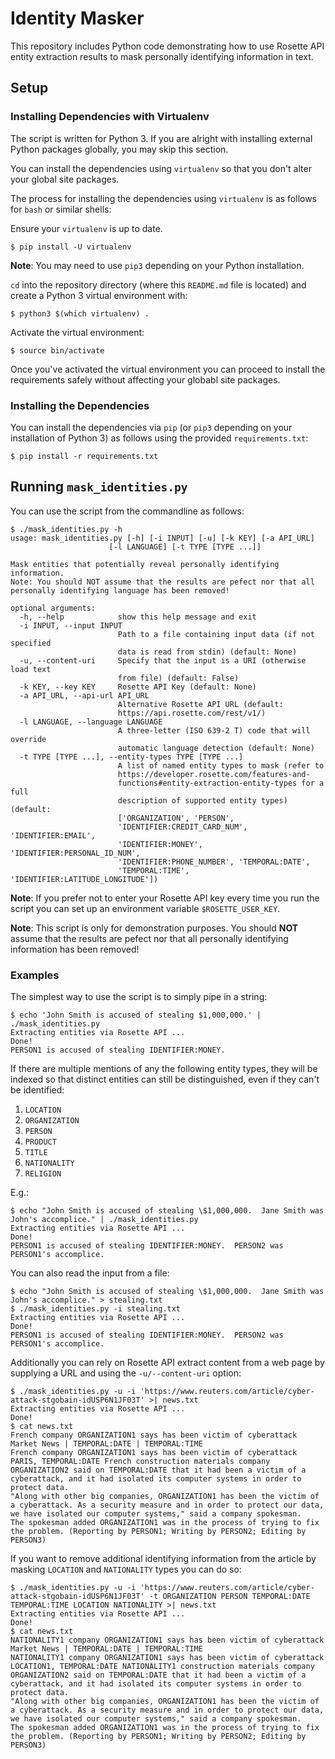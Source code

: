 # Identity Masker

This repository includes Python code demonstrating how to use Rosette API entity extraction results to mask personally identifying information in text.

## Setup

### Installing Dependencies with Virtualenv
The script is written for Python 3.  If you are alright with installing external Python packages globally, you may skip this section.

You can install the dependencies using `virtualenv` so that you don't alter your global site packages.

The process for installing the dependencies using `virtualenv` is as follows for `bash` or similar shells:

Ensure your `virtualenv` is up to date.

    $ pip install -U virtualenv

**Note**: You may need to use `pip3` depending on your Python installation.

`cd` into the repository directory (where this `README.md` file is located) and create a Python 3 virtual environment with:

    $ python3 $(which virtualenv) .

Activate the virtual environment:

    $ source bin/activate

Once you've activated the virtual environment you can proceed to install the requirements safely without affecting your globabl site packages.

### Installing the Dependencies
You can install the dependencies via `pip` (or `pip3` depending on your installation of Python 3) as follows using the provided `requirements.txt`:

    $ pip install -r requirements.txt

## Running `mask_identities.py`
You can use the script from the commandline as follows:

    $ ./mask_identities.py -h
    usage: mask_identities.py [-h] [-i INPUT] [-u] [-k KEY] [-a API_URL]
                          [-l LANGUAGE] [-t TYPE [TYPE ...]]
    
    Mask entities that potentially reveal personally identifying information.
    Note: You should NOT assume that the results are pefect nor that all
    personally identifying language has been removed!
    
    optional arguments:
      -h, --help            show this help message and exit
      -i INPUT, --input INPUT
                            Path to a file containing input data (if not specified
                            data is read from stdin) (default: None)
      -u, --content-uri     Specify that the input is a URI (otherwise load text
                            from file) (default: False)
      -k KEY, --key KEY     Rosette API Key (default: None)
      -a API_URL, --api-url API_URL
                            Alternative Rosette API URL (default:
                            https://api.rosette.com/rest/v1/)
      -l LANGUAGE, --language LANGUAGE
                            A three-letter (ISO 639-2 T) code that will override
                            automatic language detection (default: None)
      -t TYPE [TYPE ...], --entity-types TYPE [TYPE ...]
                            A list of named entity types to mask (refer to
                            https://developer.rosette.com/features-and-
                            functions#entity-extraction-entity-types for a full
                            description of supported entity types) (default:
                            ['ORGANIZATION', 'PERSON',
                            'IDENTIFIER:CREDIT_CARD_NUM', 'IDENTIFIER:EMAIL',
                            'IDENTIFIER:MONEY', 'IDENTIFIER:PERSONAL_ID_NUM',
                            'IDENTIFIER:PHONE_NUMBER', 'TEMPORAL:DATE',
                            'TEMPORAL:TIME', 'IDENTIFIER:LATITUDE_LONGITUDE'])

**Note**: If you prefer not to enter your Rosette API key every time you run the script you can set up an environment variable `$ROSETTE_USER_KEY`.

**Note**: This script is only for demonstration purposes.  You should **NOT** assume that the results are pefect nor that all personally identifying information has been removed!

### Examples
The simplest way to use the script is to simply pipe in a string:

    $ echo 'John Smith is accused of stealing $1,000,000.' | ./mask_identities.py
    Extracting entities via Rosette API ...
    Done!
    PERSON1 is accused of stealing IDENTIFIER:MONEY.

If there are multiple mentions of any the following entity types, they will be indexed so that distinct entities can still be distinguished, even if they can't be identified:

1. `LOCATION`
2. `ORGANIZATION`
3. `PERSON`
4. `PRODUCT`
5. `TITLE`
6. `NATIONALITY`
7. `RELIGION`


E.g.:

    $ echo "John Smith is accused of stealing \$1,000,000.  Jane Smith was John's accomplice." | ./mask_identities.py
    Extracting entities via Rosette API ...
    Done!
    PERSON1 is accused of stealing IDENTIFIER:MONEY.  PERSON2 was PERSON1's accomplice.

You can also read the input from a file:

    $ echo "John Smith is accused of stealing \$1,000,000.  Jane Smith was John's accomplice." > stealing.txt
    $ ./mask_identities.py -i stealing.txt
    Extracting entities via Rosette API ...
    Done!
    PERSON1 is accused of stealing IDENTIFIER:MONEY.  PERSON2 was PERSON1's accomplice.

Additionally you can rely on Rosette API extract content from a web page by supplying a URL and using the `-u/--content-uri` option:


    $ ./mask_identities.py -u -i 'https://www.reuters.com/article/cyber-attack-stgobain-idUSP6N1JF03T' >| news.txt
    Extracting entities via Rosette API ...
    Done!
    $ cat news.txt 
    French company ORGANIZATION1 says has been victim of cyberattack
    Market News | TEMPORAL:DATE | TEMPORAL:TIME
    French company ORGANIZATION1 says has been victim of cyberattack
    PARIS, TEMPORAL:DATE French construction materials company ORGANIZATION2 said on TEMPORAL:DATE that it had been a victim of a cyberattack, and it had isolated its computer systems in order to protect data.
    "Along with other big companies, ORGANIZATION1 has been the victim of a cyberattack. As a security measure and in order to protect our data, we have isolated our computer systems," said a company spokesman.
    The spokesman added ORGANIZATION1 was in the process of trying to fix the problem. (Reporting by PERSON1; Writing by PERSON2; Editing by PERSON3)

If you want to remove additional identifying information from the article by masking `LOCATION` and `NATIONALITY` types you can do so:

    $ ./mask_identities.py -u -i 'https://www.reuters.com/article/cyber-attack-stgobain-idUSP6N1JF03T' -t ORGANIZATION PERSON TEMPORAL:DATE TEMPORAL:TIME LOCATION NATIONALITY >| news.txt
    Extracting entities via Rosette API ...
    Done!
    $ cat news.txt 
    NATIONALITY1 company ORGANIZATION1 says has been victim of cyberattack
    Market News | TEMPORAL:DATE | TEMPORAL:TIME
    NATIONALITY1 company ORGANIZATION1 says has been victim of cyberattack
    LOCATION1, TEMPORAL:DATE NATIONALITY1 construction materials company ORGANIZATION2 said on TEMPORAL:DATE that it had been a victim of a cyberattack, and it had isolated its computer systems in order to protect data.
    "Along with other big companies, ORGANIZATION1 has been the victim of a cyberattack. As a security measure and in order to protect our data, we have isolated our computer systems," said a company spokesman.
    The spokesman added ORGANIZATION1 was in the process of trying to fix the problem. (Reporting by PERSON1; Writing by PERSON2; Editing by PERSON3)

